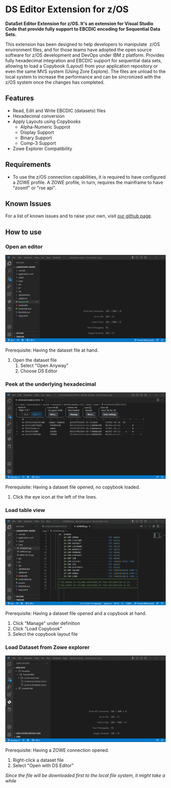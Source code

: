 # DS Editor Extension for z/OS

**DataSet Editor Extension for z/OS. It's an extension for Visual Studio Code that provide fully support to EBCDIC encoding for Sequential Data Sets.**

This extension has been designed to help developers to manipulate  z/OS environment files, and for those teams have adopted the open source software for z/OS development and DevOps under IBM z platform. Provides fully hexadecimal integration and EBCDIC support for sequential data sets, allowing to load a Copybook (Layout) from your application repository or even the same MVS system (Using Zore Explore). The files are unload to the local system to increase the performance and can be sincronized with the z/OS system once the changes has completed.

## Features

- Read, Edit and Write EBCDIC (datasets) files
- Hexadecimal conversion
- Apply Layouts using Copybooks
  - Alpha-Numeric Supprot
  - Display Support
  - Binary Support
  - Comp-3 Support
- Zowe Explorer Compatibility

## Requirements

- To use the z/OS connection capabilities, it is required to have configured a ZOWE profile. A ZOWE profile, in turn, requires the mainframe to have "zosmf" or "rse api".

## Known Issues

For a list of known issues and to raise your own, visit [our github page](https://github.com/NEORIS-ZDEVOPS/DS-Editor/issues).

## How to use

### Open an editor

![gif featuring opening the editor](assets/openEditor.gif)

Prerequisite: Having the dataset file at hand.

1. Open the dataset file
   1. Select "Open Anyway"
   2. Choose DS Editor

### Peek at the underlying hexadecimal

![gif peek at hex](assets/peekHex.gif)

Prerequisite: Having a dataset file opened, no copybook loaded.

1. Click the eye icon at the left of the lines.

### Load table view

![gif featuring loading a copybook](assets/loadCpy.gif)

Prerequisite: Having a dataset file opened and a copybook at hand.

1. Click "Manage" under definition
2. Click "Load Copybook"
3. Select the copybook layout file

### Load Dataset from Zowe explorer

![gif featuring loading a file from Zowe Explorer](assets/openZoweDSFile.gif)

Prerequisite: Having a ZOWE connection opened.

1. Right-click a dataset file
2. Select "Open with DS Editor"

*Since the file will be downloaded first to the local file system, it might take a while*
